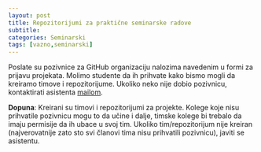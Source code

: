 ```yaml
---
layout: post
title: Repozitorijumi za praktične seminarske radove
subtitle: 
categories: Seminarski 
tags: [vazno,seminarski]
---
```


Poslate su pozivnice za GitHub organizaciju nalozima navedenim u formi za prijavu projekata. Molimo studente da ih prihvate kako bismo mogli da kreiramo timove i repozitorijume. Ukoliko neko nije dobio pozivnicu, kontaktirati asistenta [mailom](mailto://matf@ristovic.net).

**Dopuna**: Kreirani su timovi i repozitorijumi za projekte. Kolege koje nisu prihvatile pozivnicu mogu to da učine i dalje, timske kolege bi trebalo da imaju permisije da ih ubace u svoj tim. Ukoliko tim/repozitorijum nije kreiran (najverovatnije zato sto svi članovi tima nisu prihvatili pozivnicu), javiti se asistentu.
